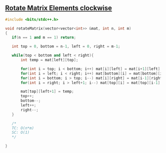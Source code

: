  ## [Rotate Matrix Elements clockwise](https://www.codingninjas.com/codestudio/problems/rotate-matrix_8230774?challengeSlug=striver-sde-challenge&leftPanelTab=1)



 ```cpp
 #include <bits/stdc++.h>

void rotateMatrix(vector<vector<int>> &mat, int n, int m)
{
    if(n == 1 and m == 1) return;

    int top = 0, bottom = n-1, left = 0, right = m-1;

    while(top < bottom and left < right){
        int temp = mat[left][top]; 

        for(int i = top; i < bottom; i++) mat[i][left] = mat[i+1][left]; 
        for(int i = left; i < right; i++) mat[bottom][i] = mat[bottom][i+1];
        for(int i = bottom; i > top; i--) mat[i][right] = mat[i-1][right]; 
        for(int i = right; i > left+1; i--) mat[top][i] = mat[top][i-1]; 

        mat[top][left+1] = temp; 
        top++;
        bottom--;
        left++;
        right--;
    }

    /*
    TC: O(n*m)
    SC: O(1)
    */

}
```
